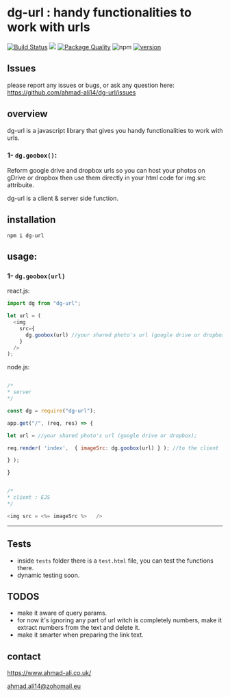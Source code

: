 # dg-url : handy functionalities to work with urls

[![Build Status](https://travis-ci.org/aa947/dg-url.svg?branch=master)](https://travis-ci.org/aa947/dg-url) ![](https://david-dm.org/aa947/dg-url.svg)
[![Package Quality](https://npm.packagequality.com/shield/dg-url.svg)](https://packagequality.com/#?package=dg-url)
![npm](https://img.shields.io/npm/dt/dg-url)
[![version](https://img.shields.io/badge/version-1.2.1-blue)](#)

## Issues

please report any issues or bugs, or ask any question here: <https://github.com/ahmad-ali14/dg-url/issues>

## overview

dg-url is a javascript library that gives you handy functionalities to work with urls.

### 1- `dg.goobox()`:

Reform google drive and dropbox urls so you can host your photos on gDrive or dropbox then use them directly in your html code for img.src attribuite.

dg-url is a client & server side function.

## installation

`npm i dg-url`

## usage:

### 1- `dg.goobox(url)`

react.js:

```javascript
import dg from "dg-url";

let url = (
  <img
    src={
      dg.goobox(url) //your shared photo's url (google drive or dropbox);
    }
  />
);
```

node.js:

```javascript

/*
* server
*/

const dg = require("dg-url");

app.get("/", (req, res) => {

let url = //your shared photo's url (google drive or dropbox);

req.render( 'index',  { imageSrc: dg.goobox(url) } ); //to the client

} );

}


/*
* client : EJS
*/

<img src = <%= imageSrc %>   />


```

<hr />

## Tests

- inside `tests` folder there is a `test.html` file, you can test the functions there.
- dynamic testing soon.

## TODOS

- make it aware of query params.
- for now it's ignoring any part of url witch is completely numbers, make it extract numbers from the text and delete it.
- make it smarter when preparing the link text.

## contact

https://www.ahmad-ali.co.uk/

ahmad.ali14@zohomail.eu
